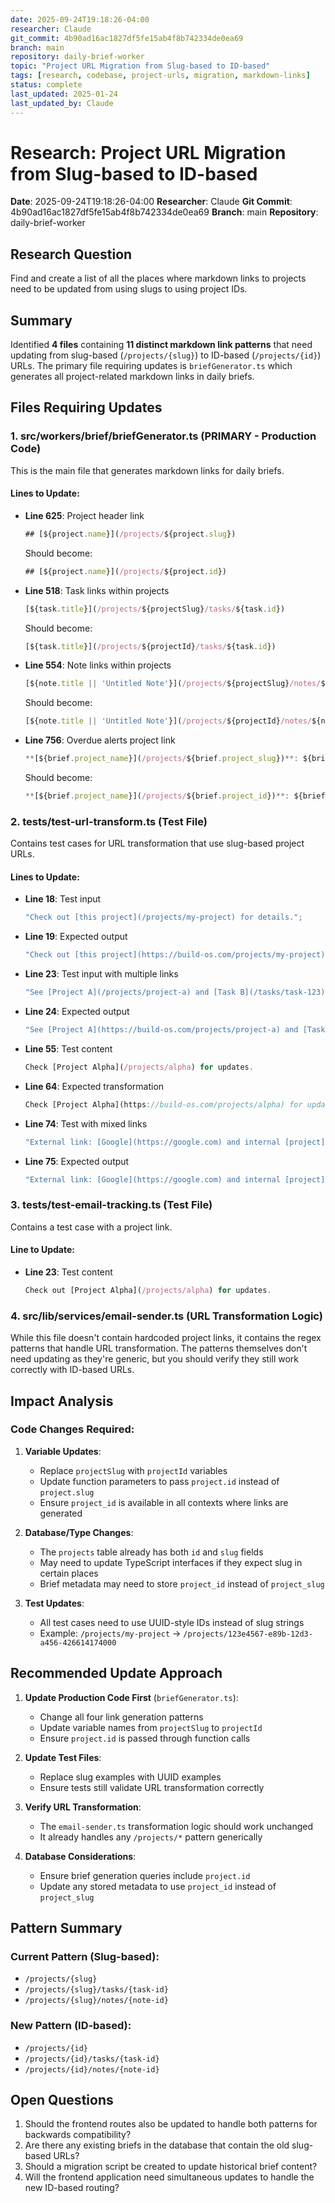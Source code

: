```yaml
---
date: 2025-09-24T19:18:26-04:00
researcher: Claude
git_commit: 4b90ad16ac1827df5fe15ab4f8b742334de0ea69
branch: main
repository: daily-brief-worker
topic: "Project URL Migration from Slug-based to ID-based"
tags: [research, codebase, project-urls, migration, markdown-links]
status: complete
last_updated: 2025-01-24
last_updated_by: Claude
---
```


# Research: Project URL Migration from Slug-based to ID-based

**Date**: 2025-09-24T19:18:26-04:00
**Researcher**: Claude
**Git Commit**: 4b90ad16ac1827df5fe15ab4f8b742334de0ea69
**Branch**: main
**Repository**: daily-brief-worker

## Research Question

Find and create a list of all the places where markdown links to projects need to be updated from using slugs to using project IDs.

## Summary

Identified **4 files** containing **11 distinct markdown link patterns** that need updating from slug-based (`/projects/{slug}`) to ID-based (`/projects/{id}`) URLs. The primary file requiring updates is `briefGenerator.ts` which generates all project-related markdown links in daily briefs.

## Files Requiring Updates

### 1. **src/workers/brief/briefGenerator.ts** (PRIMARY - Production Code)

This is the main file that generates markdown links for daily briefs.

#### Lines to Update:

- **Line 625**: Project header link

  ```typescript
  ## [${project.name}](/projects/${project.slug})
  ```

  Should become:

  ```typescript
  ## [${project.name}](/projects/${project.id})
  ```

- **Line 518**: Task links within projects

  ```typescript
  [${task.title}](/projects/${projectSlug}/tasks/${task.id})
  ```

  Should become:

  ```typescript
  [${task.title}](/projects/${projectId}/tasks/${task.id})
  ```

- **Line 554**: Note links within projects

  ```typescript
  [${note.title || 'Untitled Note'}](/projects/${projectSlug}/notes/${note.id})
  ```

  Should become:

  ```typescript
  [${note.title || 'Untitled Note'}](/projects/${projectId}/notes/${note.id})
  ```

- **Line 756**: Overdue alerts project link
  ```typescript
  **[${brief.project_name}](/projects/${brief.project_slug})**: ${brief.metadata.overdue_task_count} overdue task(s)
  ```
  Should become:
  ```typescript
  **[${brief.project_name}](/projects/${brief.project_id})**: ${brief.metadata.overdue_task_count} overdue task(s)
  ```

### 2. **tests/test-url-transform.ts** (Test File)

Contains test cases for URL transformation that use slug-based project URLs.

#### Lines to Update:

- **Line 18**: Test input
  ```typescript
  "Check out [this project](/projects/my-project) for details.";
  ```
- **Line 19**: Expected output

  ```typescript
  "Check out [this project](https://build-os.com/projects/my-project) for details.";
  ```

- **Line 23**: Test input with multiple links

  ```typescript
  "See [Project A](/projects/project-a) and [Task B](/tasks/task-123)";
  ```

- **Line 24**: Expected output

  ```typescript
  "See [Project A](https://build-os.com/projects/project-a) and [Task B](https://build-os.com/tasks/task-123)";
  ```

- **Line 55**: Test content

  ```typescript
  Check [Project Alpha](/projects/alpha) for updates.
  ```

- **Line 64**: Expected transformation

  ```typescript
  Check [Project Alpha](https://build-os.com/projects/alpha) for updates.
  ```

- **Line 74**: Test with mixed links

  ```typescript
  "External link: [Google](https://google.com) and internal [project](/projects/test)";
  ```

- **Line 75**: Expected output
  ```typescript
  "External link: [Google](https://google.com) and internal [project](https://build-os.com/projects/test)";
  ```

### 3. **tests/test-email-tracking.ts** (Test File)

Contains a test case with a project link.

#### Line to Update:

- **Line 23**: Test content
  ```typescript
  Check out [Project Alpha](/projects/alpha) for updates.
  ```

### 4. **src/lib/services/email-sender.ts** (URL Transformation Logic)

While this file doesn't contain hardcoded project links, it contains the regex patterns that handle URL transformation. The patterns themselves don't need updating as they're generic, but you should verify they still work correctly with ID-based URLs.

## Impact Analysis

### Code Changes Required:

1. **Variable Updates**:
   - Replace `projectSlug` with `projectId` variables
   - Update function parameters to pass `project.id` instead of `project.slug`
   - Ensure `project_id` is available in all contexts where links are generated

2. **Database/Type Changes**:
   - The `projects` table already has both `id` and `slug` fields
   - May need to update TypeScript interfaces if they expect slug in certain places
   - Brief metadata may need to store `project_id` instead of `project_slug`

3. **Test Updates**:
   - All test cases need to use UUID-style IDs instead of slug strings
   - Example: `/projects/my-project` → `/projects/123e4567-e89b-12d3-a456-426614174000`

## Recommended Update Approach

1. **Update Production Code First** (`briefGenerator.ts`):
   - Change all four link generation patterns
   - Update variable names from `projectSlug` to `projectId`
   - Ensure `project.id` is passed through function calls

2. **Update Test Files**:
   - Replace slug examples with UUID examples
   - Ensure tests still validate URL transformation correctly

3. **Verify URL Transformation**:
   - The `email-sender.ts` transformation logic should work unchanged
   - It already handles any `/projects/*` pattern generically

4. **Database Considerations**:
   - Ensure brief generation queries include `project.id`
   - Update any stored metadata to use `project_id` instead of `project_slug`

## Pattern Summary

### Current Pattern (Slug-based):

- `/projects/{slug}`
- `/projects/{slug}/tasks/{task-id}`
- `/projects/{slug}/notes/{note-id}`

### New Pattern (ID-based):

- `/projects/{id}`
- `/projects/{id}/tasks/{task-id}`
- `/projects/{id}/notes/{note-id}`

## Open Questions

1. Should the frontend routes also be updated to handle both patterns for backwards compatibility?
2. Are there any existing briefs in the database that contain the old slug-based URLs?
3. Should a migration script be created to update historical brief content?
4. Will the frontend application need simultaneous updates to handle the new ID-based routing?
